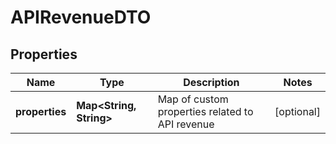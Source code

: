 

# APIRevenueDTO

## Properties

Name | Type | Description | Notes
------------ | ------------- | ------------- | -------------
**properties** | **Map&lt;String, String&gt;** | Map of custom properties related to API revenue |  [optional]



